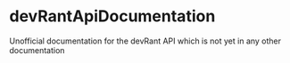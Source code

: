 # devRantApiDocumentation
Unofficial documentation for the devRant API which is not yet in any other documentation
